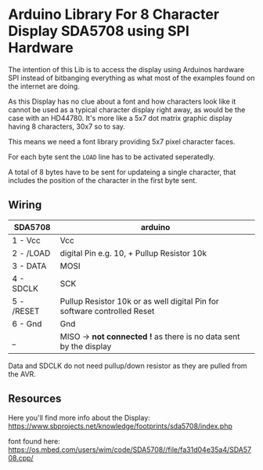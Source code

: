 # Arduino Library For 8 Character Display SDA5708 using SPI Hardware

The intention of this Lib is to access the display using Arduinos hardware SPI instead of bitbanging everything as what most of the examples found on the internet are doing.

As this Display has no clue about a font and how characters look like it cannot be used as a typical character display right away, as would be the case with an HD44780. 
It's more like a 5x7 dot matrix graphic display having 8 characters, 30x7 so to say.

This means we need a font library providing 5x7 pixel character faces.

For each byte sent the `LOAD` line has to be activated seperatedly. 

A total of 8 bytes have to be sent for updateing a single character, that includes the position of the character in the first byte sent.

## Wiring

SDA5708|arduino
--------|-----------
1 - Vcc|Vcc
2 - /LOAD|digital Pin e.g. 10, + Pullup Resistor 10k
3 - DATA|MOSI
4 - SDCLK|SCK
5 - /RESET|Pullup Resistor 10k or as well digital Pin for software controlled Reset
6 - Gnd|Gnd
_ |MISO -> **not connected !** as there is no data sent by the display

Data and SDCLK do not need pullup/down resistor as they are pulled from the AVR.

## Resources

Here you'll find more info about the Display:
https://www.sbprojects.net/knowledge/footprints/sda5708/index.php

font found here:
https://os.mbed.com/users/wim/code/SDA5708//file/fa31d04e35a4/SDA5708.cpp/

